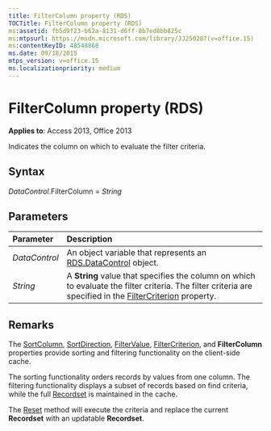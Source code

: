 ```yaml
---
title: FilterColumn property (RDS)
TOCTitle: FilterColumn property (RDS)
ms:assetid: fb5d9f23-b62a-8131-d6ff-8b7ed8bb825c
ms:mtpsurl: https://msdn.microsoft.com/library/JJ250287(v=office.15)
ms:contentKeyID: 48548868
ms.date: 09/18/2015
mtps_version: v=office.15
ms.localizationpriority: medium
---
```


# FilterColumn property (RDS)

**Applies to**: Access 2013, Office 2013

Indicates the column on which to evaluate the filter criteria.

## Syntax

*DataControl*.FilterColumn = *String*

## Parameters

|Parameter|Description|
|:--------|:----------|
|*DataControl* |An object variable that represents an [RDS.DataControl](datacontrol-object-rds.md) object.|
|*String* |A **String** value that specifies the column on which to evaluate the filter criteria. The filter criteria are specified in the [FilterCriterion](filtercriterion-property-rds.md) property.|

## Remarks

The [SortColumn](sortcolumn-property-rds.md), [SortDirection](sortdirection-property-rds.md), [FilterValue](filtervalue-property-rds.md), [FilterCriterion](filtercriterion-property-rds.md), and **FilterColumn** properties provide sorting and filtering functionality on the client-side cache. 

The sorting functionality orders records by values from one column. The filtering functionality displays a subset of records based on find criteria, while the full [Recordset](recordset-object-ado.md) is maintained in the cache. 

The [Reset](reset-method-rds.md) method will execute the criteria and replace the current **Recordset** with an updatable **Recordset**.

